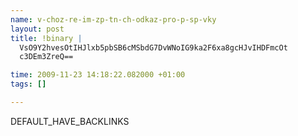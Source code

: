 ```yaml
--- 
name: v-choz-re-im-zp-tn-ch-odkaz-pro-p-sp-vky
layout: post
title: !binary |
  VsO9Y2hvesOtIHJlxb5pbSB6cMSbdG7DvWNoIG9ka2F6xa8gcHJvIHDFmcOt
  c3DEm3ZreQ==

time: 2009-11-23 14:18:22.082000 +01:00
tags: []

---
```

DEFAULT_HAVE_BACKLINKS
